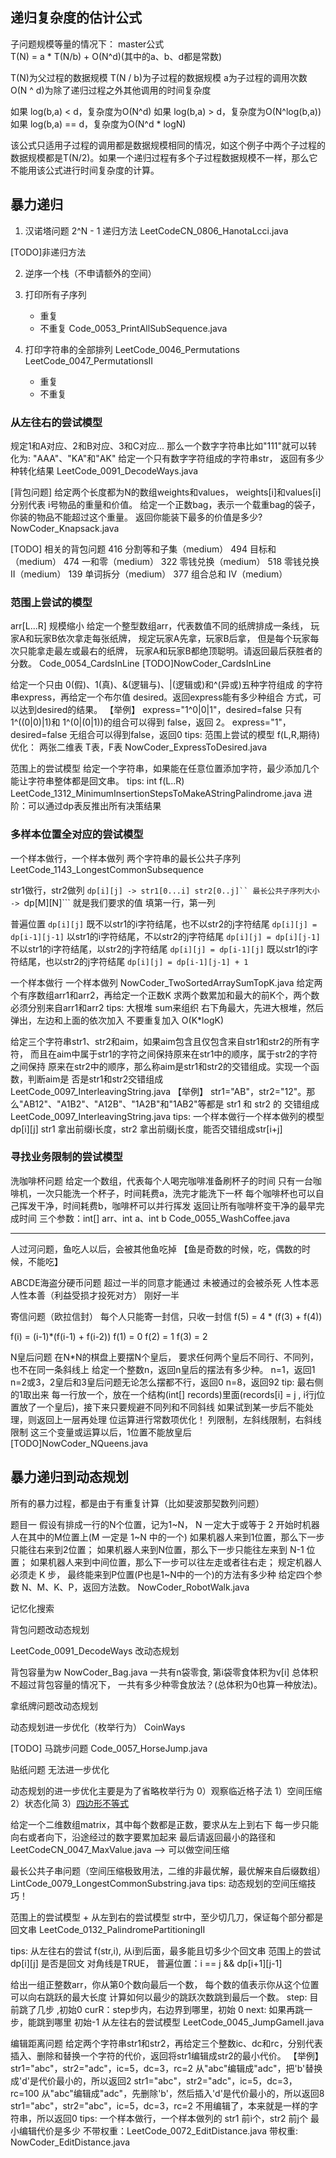 ## 递归复杂度的估计公式

子问题规模等量的情况下：
master公式  
T(N) = a * T(N/b) + O(N^d)(其中的a、b、d都是常数)

T(N)为父过程的数据规模
T(N / b)为子过程的数据规模
a为子过程的调用次数
O(N ^ d)为除了递归过程之外其他调用的时间复杂度

如果 log(b,a) < d，复杂度为O(N^d)
如果 log(b,a) > d，复杂度为O(N^log(b,a))
如果 log(b,a) == d，复杂度为O(N^d  * logN)

该公式只适用子过程的调用都是数据规模相同的情况，如这个例子中两个子过程的数据规模都是T(N/2)。如果一个递归过程有多个子过程数据规模不一样，那么它不能用该公式进行时间复杂度的计算。



## 暴力递归
1. 汉诺塔问题 2^N - 1 
递归方法
LeetCodeCN_0806_HanotaLcci.java

[TODO]非递归方法

2. 逆序一个栈（不申请额外的空间）

3. 打印所有子序列
    - 重复
    - 不重复
Code_0053_PrintAllSubSequence.java


4. 打印字符串的全部排列
LeetCode_0046_Permutations
LeetCode_0047_PermutationsII
    - 重复 
    - 不重复

### 从左往右的尝试模型 

规定1和A对应、2和B对应、3和C对应... 那么一个数字字符串比如"111"就可以转化为: "AAA"、"KA"和"AK"
给定一个只有数字字符组成的字符串str，
返回有多少种转化结果
LeetCode_0091_DecodeWays.java

[背包问题]
给定两个长度都为N的数组weights和values，
 weights[i]和values[i]分别代表 i号物品的重量和价值。
 给定一个正数bag，表示一个载重bag的袋子，
 你装的物品不能超过这个重量。 返回你能装下最多的价值是多少?
 NowCoder_Knapsack.java

[TODO] 相关的背包问题
416 分割等和子集（medium）
494 目标和（medium）
474 一和零（medium）
322 零钱兑换（medium）
518 零钱兑换 II（medium）
139 单词拆分（medium）
377 组合总和 Ⅳ（medium）


### 范围上尝试的模型
arr[L...R] 规模缩小 
给定一个整型数组arr，代表数值不同的纸牌排成一条线，
玩家A和玩家B依次拿走每张纸牌，
规定玩家A先拿，玩家B后拿，
但是每个玩家每次只能拿走最左或最右的纸牌，
玩家A和玩家B都绝顶聪明。请返回最后获胜者的分数。
Code_0054_CardsInLine
[TODO]NowCoder_CardsInLine

给定一个只由 0(假)、1(真)、&(逻辑与)、|(逻辑或)和^(异或)五种字符组成 的字符串express，再给定一个布尔值 desired。返回express能有多少种组合 方式，可以达到desired的结果。
【举例】
express="1^0|0|1"，desired=false
只有 1^((0|0)|1)和 1^(0|(0|1))的组合可以得到 false，返回 2。 express="1"，desired=false
无组合可以得到false，返回0
tips:
范围上尝试的模型
f(L,R,期待)
优化：
两张二维表 T表，F表
NowCoder_ExpressToDesired.java


范围上的尝试模型
给定一个字符串，如果能在任意位置添加字符，最少添加几个能让字符串整体都是回文串。
tips:
int f(L..R)
LeetCode_1312_MinimumInsertionStepsToMakeAStringPalindrome.java
进阶：可以通过dp表反推出所有决策结果



### 多样本位置全对应的尝试模型
一个样本做行，一个样本做列
两个字符串的最长公共子序列
LeetCode_1143_LongestCommonSubsequence

str1做行，str2做列
```dp[i][j] -> str1[0...i] str2[0..j]`` 最长公共子序列大小 -> ```dp[M][N]``` 就是我们要求的值
填第一行，第一列

普遍位置
```dp[i][j]``` 
既不以str1的i字符结尾，也不以str2的j字符结尾 ```dp[i][j] = dp[i-1][j-1]```
以str1的i字符结尾，不以str2的j字符结尾   ```dp[i][j] = dp[i][j-1]```
不以str1的i字符结尾，以str2的j字符结尾 ```dp[i][j] = dp[i-1][j]```
既以str1的i字符结尾，也以str2的j字符结尾 ```dp[i][j] = dp[i-1][j-1] + 1```


一个样本做行 一个样本做列
NowCoder_TwoSortedArraySumTopK.java
给定两个有序数组arr1和arr2，再给定一个正数K
求两个数累加和最大的前K个，两个数必须分别来自arr1和arr2
tips:
大根堆 sum来组织
右下角最大，先进大根堆，然后弹出，左边和上面的依次加入
不要重复加入
O(K*logK)


给定三个字符串str1、str2和aim，如果aim包含且仅包含来自str1和str2的所有字符， 而且在aim中属于str1的字符之间保持原来在str1中的顺序，属于str2的字符之间保持 原来在str2中的顺序，那么称aim是str1和str2的交错组成。实现一个函数，判断aim是 否是str1和str2交错组成
LeetCode_0097_InterleavingString.java
【举例】 str1="AB"，str2="12"。那么"AB12"、"A1B2"、"A12B"、"1A2B"和"1AB2"等都是 str1 和 str2 的 交错组成
LeetCode_0097_InterleavingString.java
tips:
一个样本做行一个样本做列的模型
dp[i][j] str1 拿出前缀i长度，str2 拿出前缀j长度，能否交错组成str[i+j]

### 寻找业务限制的尝试模型
洗咖啡杯问题
给定一个数组，代表每个人喝完咖啡准备刷杯子的时间
只有一台咖啡机，一次只能洗一个杯子，时间耗费a，洗完才能洗下一杯
每个咖啡杯也可以自己挥发干净，时间耗费b，咖啡杯可以并行挥发
返回让所有咖啡杯变干净的最早完成时间
三个参数：int[] arr、int a、int b
Code_0055_WashCoffee.java

---
人过河问题，鱼吃人以后，会被其他鱼吃掉
【鱼是奇数的时候，吃，偶数的时候，不能吃】

 ABCDE海盗分硬币问题
 超过一半的同意才能通过
 未被通过的会被杀死
 人性本恶
 人性本善（利益受损才投死对方）
 刚好一半

 寄信问题（欧拉信封）
 每个人只能寄一封信，只收一封信
 f(5) = 4 * (f(3) + f(4))

 f(i) = (i-1)*(f(i-1) + f(i-2))
 f(1) = 0
 f(2) = 1
 f(3) = 2

N皇后问题
在N*N的棋盘上要摆N个皇后，
要求任何两个皇后不同行、不同列，
也不在同一条斜线上 给定一个整数n，返回n皇后的摆法有多少种。
n=1，返回1 n=2或3，2皇后和3皇后问题无论怎么摆都不行，返回0
n=8，返回92
tip: 最右侧的1取出来
每一行放一个，放在一个结构(int[] records)里面(records[i] = j , i行j位置放了一个皇后)，接下来只要规避不同列和不同斜线
如果试到某一步后不能处理，则返回上一层再处理
位运算进行常数项优化！
列限制，左斜线限制，右斜线限制 这三个变量或运算以后，1位置不能放皇后
[TODO]NowCoder_NQueens.java

## 暴力递归到动态规划
所有的暴力过程，都是由于有重复计算（比如斐波那契数列问题）

题目一
假设有排成一行的N个位置，记为1~N，
N 一定大于或等于 2 开始时机器人在其中的M位置上(M 一定是 1~N 中的一个)
如果机器人来到1位置，那么下一步只能往右来到2位置；
如果机器人来到N位置，那么下一步只能往左来到 N-1 位置；
如果机器人来到中间位置，那么下一步可以往左走或者往右走；
规定机器人必须走 K 步，
最终能来到P位置(P也是1~N中的一个)的方法有多少种 给定四个参数 N、M、K、P，返回方法数。
NowCoder_RobotWalk.java

记忆化搜索

背包问题改动态规划

LeetCode_0091_DecodeWays 改动态规划


背包容量为w
NowCoder_Bag.java 
一共有n袋零食, 第i袋零食体积为v[i] 
总体积不超过背包容量的情况下，
一共有多少种零食放法？(总体积为0也算一种放法)。



拿纸牌问题改动态规划

动态规划进一步优化（枚举行为） CoinWays

[TODO] 马跳步问题 Code_0057_HorseJump.java

贴纸问题 无法进一步优化

动态规划的进一步优化主要是为了省略枚举行为
0）观察临近格子法
1）空间压缩
2）状态化简
3）[四边形不等式](四边形不等式.md)


给定一个二维数组matrix，其中每个数都是正数，要求从左上到右下
   每一步只能向右或者向下，沿途经过的数字要累加起来
   最后请返回最小的路径和
LeetCodeCN_0047_MaxValue.java --> 可以做空间压缩



最长公共子串问题（空间压缩极致用法，二维的非最优解，最优解来自后缀数组）
LintCode_0079_LongestCommonSubstring.java
tips:
动态规划的空间压缩技巧！


范围上的尝试模型 + 从左到右的尝试模型
str中，至少切几刀，保证每个部分都是回文串
LeetCode_0132_PalindromePartitioningII

tips:
从左往右的尝试 f(str,i), 从i到后面，最多能且切多少个回文串
范围上的尝试 dp[i][j] 是否是回文 对角线是TRUE，
普遍位置：i == j && dp[i+1][j-1]



给出一组正整数arr，你从第0个数向最后一个数，
每个数的值表示你从这个位置可以向右跳跃的最大长度
计算如何以最少的跳跃次数跳到最后一个数。
step: 目前跳了几步 ,初始0
curR：step步内，右边界到哪里，初始 0
next: 如果再跳一步，能跳到哪里 初始-1
从左往右的尝试模型
LeetCode_0045_JumpGameII.java



编辑距离问题
给定两个字符串str1和str2，再给定三个整数ic、dc和rc，分别代表插入、删除和替换一个字符的代价，返回将str1编辑成str2的最小代价。
【举例】
str1="abc"，str2="adc"，ic=5，dc=3，rc=2 从"abc"编辑成"adc"，把'b'替换成'd'是代价最小的，所以返回2
str1="abc"，str2="adc"，ic=5，dc=3，rc=100 从"abc"编辑成"adc"，先删除'b'，然后插入'd'是代价最小的，所以返回8
str1="abc"，str2="abc"，ic=5，dc=3，rc=2 不用编辑了，本来就是一样的字符串，所以返回0
tips:
一个样本做行，一个样本做列的
str1 前i个，str2 前j个 最小编辑代价是多少
不带权重：LeetCode_0072_EditDistance.java
带权重: NowCoder_EditDistance.java